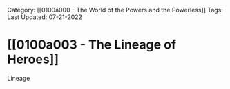 Category: [[0100a000 - The World of the Powers and the Powerless]]
Tags:
Last Updated: 07-21-2022

# [[0100a003 - The Lineage of Heroes]]

Lineage
